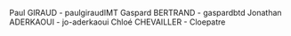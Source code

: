 Paul GIRAUD - paulgiraudIMT
Gaspard BERTRAND - gaspardbtd
Jonathan ADERKAOUI - jo-aderkaoui
Chloé CHEVAILLER - Cloepatre

